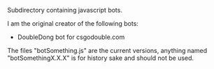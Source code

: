 Subdirectory containing javascript bots.

I am the original creator of the following bots:
- DoubleDong bot for csgodouble.com

The files "botSomething.js" are the current versions, anything named "botSomethingX.X.X" is for history sake and should not be used.
